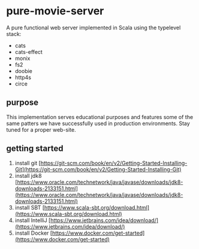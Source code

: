 # pure-movie-server

A pure functional web server implemented in Scala using the typelevel stack:
* cats
* cats-effect
* monix
* fs2
* doobie
* http4s
* circe

## purpose

This implementation serves educational purposes and features some of the same patters we have successfully used in production environments.
Stay tuned for a proper web-site.

## getting started

1. install git [https://git-scm.com/book/en/v2/Getting-Started-Installing-Git](https://git-scm.com/book/en/v2/Getting-Started-Installing-Git)
2. install jdk8 [https://www.oracle.com/technetwork/java/javase/downloads/jdk8-downloads-2133151.html](https://www.oracle.com/technetwork/java/javase/downloads/jdk8-downloads-2133151.html)
3. install SBT [https://www.scala-sbt.org/download.html](https://www.scala-sbt.org/download.html)
4. install IntelliJ [https://www.jetbrains.com/idea/download/](https://www.jetbrains.com/idea/download/)
5. install Docker [https://www.docker.com/get-started](https://www.docker.com/get-started)